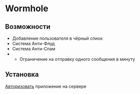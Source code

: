 # Wormhole

## Возможности

* Добавление пользователя в чёрный спиок
* Система Анти-Флуд
* Система Анти-Спам
* * Ограничение на отправку одного сообщения в минуту


## Установка

[Авторизовать](https://discordapp.com/oauth2/authorize?&client_id=826410895634333718&scope=bot&permissions=0) приложение на сервере
